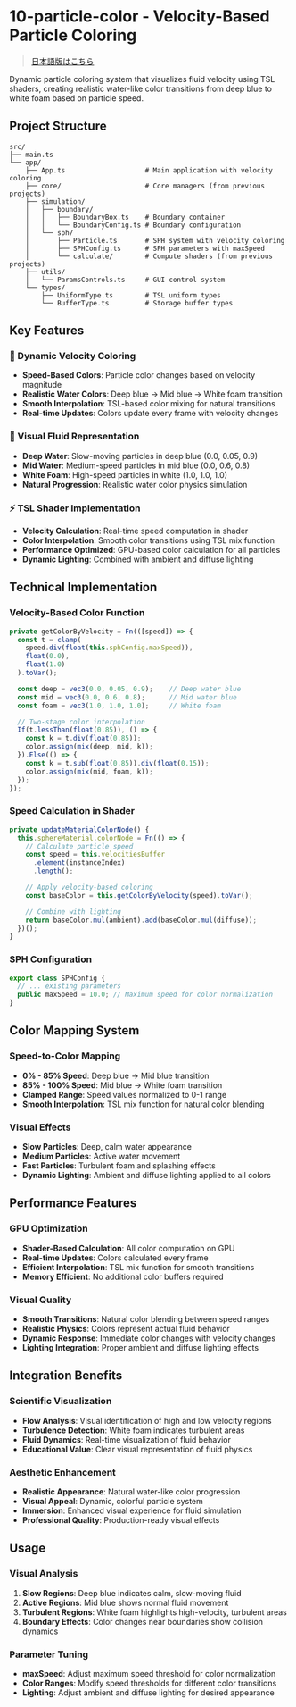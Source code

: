# 10-particle-color - Velocity-Based Particle Coloring

> [日本語版はこちら](README.ja.md)

Dynamic particle coloring system that visualizes fluid velocity using TSL shaders, creating realistic water-like color transitions from deep blue to white foam based on particle speed.

## Project Structure

```
src/
├── main.ts
└── app/
    ├── App.ts                    # Main application with velocity coloring
    ├── core/                     # Core managers (from previous projects)
    ├── simulation/
    │   ├── boundary/
    │   │   ├── BoundaryBox.ts    # Boundary container
    │   │   └── BoundaryConfig.ts # Boundary configuration
    │   └── sph/
    │       ├── Particle.ts       # SPH system with velocity coloring
    │       ├── SPHConfig.ts      # SPH parameters with maxSpeed
    │       └── calculate/        # Compute shaders (from previous projects)
    ├── utils/
    │   └── ParamsControls.ts     # GUI control system
    └── types/
        ├── UniformType.ts        # TSL uniform types
        └── BufferType.ts         # Storage buffer types
```

## Key Features

### 🎨 Dynamic Velocity Coloring

- **Speed-Based Colors**: Particle color changes based on velocity magnitude
- **Realistic Water Colors**: Deep blue → Mid blue → White foam transition
- **Smooth Interpolation**: TSL-based color mixing for natural transitions
- **Real-time Updates**: Colors update every frame with velocity changes

### 🌊 Visual Fluid Representation

- **Deep Water**: Slow-moving particles in deep blue (0.0, 0.05, 0.9)
- **Mid Water**: Medium-speed particles in mid blue (0.0, 0.6, 0.8)
- **White Foam**: High-speed particles in white (1.0, 1.0, 1.0)
- **Natural Progression**: Realistic water color physics simulation

### ⚡ TSL Shader Implementation

- **Velocity Calculation**: Real-time speed computation in shader
- **Color Interpolation**: Smooth color transitions using TSL mix function
- **Performance Optimized**: GPU-based color calculation for all particles
- **Dynamic Lighting**: Combined with ambient and diffuse lighting

## Technical Implementation

### Velocity-Based Color Function

```typescript
private getColorByVelocity = Fn(([speed]) => {
  const t = clamp(
    speed.div(float(this.sphConfig.maxSpeed)),
    float(0.0),
    float(1.0)
  ).toVar();

  const deep = vec3(0.0, 0.05, 0.9);    // Deep water blue
  const mid = vec3(0.0, 0.6, 0.8);      // Mid water blue
  const foam = vec3(1.0, 1.0, 1.0);     // White foam

  // Two-stage color interpolation
  If(t.lessThan(float(0.85)), () => {
    const k = t.div(float(0.85));
    color.assign(mix(deep, mid, k));
  }).Else(() => {
    const k = t.sub(float(0.85)).div(float(0.15));
    color.assign(mix(mid, foam, k));
  });
});
```

### Speed Calculation in Shader

```typescript
private updateMaterialColorNode() {
  this.sphereMaterial.colorNode = Fn(() => {
    // Calculate particle speed
    const speed = this.velocitiesBuffer
      .element(instanceIndex)
      .length();

    // Apply velocity-based coloring
    const baseColor = this.getColorByVelocity(speed).toVar();

    // Combine with lighting
    return baseColor.mul(ambient).add(baseColor.mul(diffuse));
  })();
}
```

### SPH Configuration

```typescript
export class SPHConfig {
  // ... existing parameters
  public maxSpeed = 10.0; // Maximum speed for color normalization
}
```

## Color Mapping System

### Speed-to-Color Mapping

- **0% - 85% Speed**: Deep blue → Mid blue transition
- **85% - 100% Speed**: Mid blue → White foam transition
- **Clamped Range**: Speed values normalized to 0-1 range
- **Smooth Interpolation**: TSL mix function for natural color blending

### Visual Effects

- **Slow Particles**: Deep, calm water appearance
- **Medium Particles**: Active water movement
- **Fast Particles**: Turbulent foam and splashing effects
- **Dynamic Lighting**: Ambient and diffuse lighting applied to all colors

## Performance Features

### GPU Optimization

- **Shader-Based Calculation**: All color computation on GPU
- **Real-time Updates**: Colors calculated every frame
- **Efficient Interpolation**: TSL mix function for smooth transitions
- **Memory Efficient**: No additional color buffers required

### Visual Quality

- **Smooth Transitions**: Natural color blending between speed ranges
- **Realistic Physics**: Colors represent actual fluid behavior
- **Dynamic Response**: Immediate color changes with velocity changes
- **Lighting Integration**: Proper ambient and diffuse lighting effects

## Integration Benefits

### Scientific Visualization

- **Flow Analysis**: Visual identification of high and low velocity regions
- **Turbulence Detection**: White foam indicates turbulent areas
- **Fluid Dynamics**: Real-time visualization of fluid behavior
- **Educational Value**: Clear visual representation of fluid physics

### Aesthetic Enhancement

- **Realistic Appearance**: Natural water-like color progression
- **Visual Appeal**: Dynamic, colorful particle system
- **Immersion**: Enhanced visual experience for fluid simulation
- **Professional Quality**: Production-ready visual effects

## Usage

### Visual Analysis

1. **Slow Regions**: Deep blue indicates calm, slow-moving fluid
2. **Active Regions**: Mid blue shows normal fluid movement
3. **Turbulent Regions**: White foam highlights high-velocity, turbulent areas
4. **Boundary Effects**: Color changes near boundaries show collision dynamics

### Parameter Tuning

- **maxSpeed**: Adjust maximum speed threshold for color normalization
- **Color Ranges**: Modify speed thresholds for different color transitions
- **Lighting**: Adjust ambient and diffuse lighting for desired appearance
